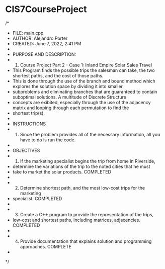 # CIS7CourseProject
/* 
 * FILE:    main.cpp
 * AUTHOR:  Alejandro Porter
 * CREATED: June 7, 2022, 2:41 PM
 * 
 * PURPOSE AND DESCRIPTION: 
 * 1. Course Project Part 2 - Case 1: Inland Empire Solar Sales Travel
 *    This Program finds the possible trips the salesman can take, the two shortest paths, and the cost of those paths.
 *    This is done through the use of the branch and bound method which explores the solution space by dividing it into smaller   
 *    subproblems and eliminating branches that are guaranteed to contain suboptimal solutions. A multitude of Discrete Structure
 *    concepts are exibited, especially through the use of the adjacency matrix and looping through each permutation to find the
 *    shortest trip(s).
 * 
 * INSTRUCTIONS
 * 1. Since the problem provides all of the necessary information, all you have to do is run the code.
 * 
 * OBJECTIVES
 * 1. If the marketing specialist begins the trip from home in Riverside, 
 *    determine the variations of the trip to the noted cities that he must 
 *    take to market the solar products. COMPLETED
 * 
 * 2. Determine shortest path, and the most low-cost trips for the marketing 
 *    specialist. COMPLETED
 * 
 * 3. Create a C++ program to provide the representation of the trips, 
 *    low-cost and shortest paths, including matrices, adjacencies. COMPLETED
 * 
 * 4. Provide documentation that explains solution and programming approaches. COMPLETE
 * 
 */
